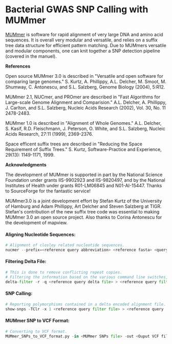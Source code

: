 
# Bacterial GWAS SNP Calling with MUMmer

[MUMmer](http://mummer.sourceforge.net/manual/#introduction) is software for rapid alignment of very large DNA and amino acid sequences. It is overall very modular and versatile, and relies on a suffix tree data structure for efficient pattern matching. Due to MUMmers versatile and modular components, one can knit together a SNP detection pipeline (covered in the manuel).

**References**

Open source MUMmer 3.0 is described in "Versatile and open software for comparing large genomes." S. Kurtz, A. Phillippy, A.L. Delcher, M. Smoot, M. Shumway, C. Antonescu, and S.L. Salzberg, Genome Biology (2004), 5:R12.

MUMmer 2.1, NUCmer, and PROmer are described in "Fast Algorithms for Large-scale Genome Alignment and Comparision." A.L. Delcher, A. Phillippy, J. Carlton, and S.L. Salzberg, Nucleic Acids Research (2002), Vol. 30, No. 11 2478-2483.

MUMmer 1.0 is described in "Alignment of Whole Genomes." A.L. Delcher, S. Kasif, R.D. Fleischmann, J. Peterson, O. White, and S.L. Salzberg, Nucleic Acids Research, 27:11 (1999), 2369-2376.

Space efficent suffix trees are described in "Reducing the Space Requirement of Suffix Trees." S. Kurtz, Software-Practice and Experience, 29(13): 1149-1171, 1999.

**Acknowledgments**

The development of MUMmer is supported in part by the National Science Foundation under grants IIS-9902923 and IIS-9820497, and by the National Institutes of Health under grants R01-LM06845 and N01-AI-15447.
Thanks to SourceForge for the fantastic service!

MUMmer3.0 is a joint development effort by Stefan Kurtz of the University of Hamburg and Adam Phillippy, Art Delcher and Steven Salzberg at TIGR. Stefan's contribution of the new suffix tree code was essential to making MUMmer 3.0 an open source project. Also thanks to Corina Antonescu for the development of mapview.

#### Aligning Nucleotide Sequences:


```python
# Alignment of closley related nucleotide sequences.
nucmer --prefix=<reference query abbreviation> <reference fasta> <query fasta>
```

#### Filtering Delta File:


```python
# This is done to remove conflicting repeat copies.
# Filtering the information based on the various command line switches, outputting only the desired alignments to stdout
delta-filter -r -q <reference query delta file> > <reference query filter file>
```

#### SNP Calling:


```python
# Reporting polymorphisms contained in a delta encoded alignment file.
show-snps -TClr -x 1 <reference query filter file> > <reference query .snps>
```


#### MUMmer SNP to VCF Format:


```python
# Converting to VCF format.
MUMmer_SNPs_to_VCF_format.py -in <MUMmer SNPs file> -out <Ouput VCF filename>
```
